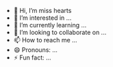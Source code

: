 - 👋 Hi, I’m miss hearts
- 👀 I’m interested in ...
- 🌱 I’m currently learning ...
- 💞️ I’m looking to collaborate on ...
- 📫 How to reach me ...
- 😄 Pronouns: ...
- ⚡ Fun fact: ...

<!---
I miss heart
is a ✨ special ✨ repository because its `README.md` (this file) appears on your GitHub profile.
You can click the Preview link to take a look at your channel
